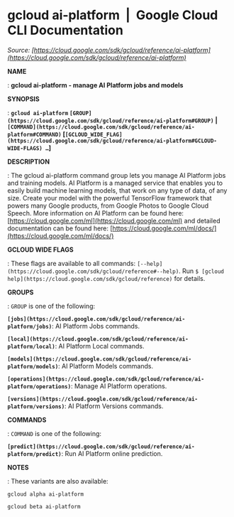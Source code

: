 # gcloud ai-platform  |  Google Cloud CLI Documentation

*Source: [https://cloud.google.com/sdk/gcloud/reference/ai-platform](https://cloud.google.com/sdk/gcloud/reference/ai-platform)*

**NAME**

: **gcloud ai-platform - manage AI Platform jobs and models**

**SYNOPSIS**

: **`gcloud ai-platform` `[GROUP](https://cloud.google.com/sdk/gcloud/reference/ai-platform#GROUP)` | `[COMMAND](https://cloud.google.com/sdk/gcloud/reference/ai-platform#COMMAND)` [`[GCLOUD_WIDE_FLAG](https://cloud.google.com/sdk/gcloud/reference/ai-platform#GCLOUD-WIDE-FLAGS) …`]**

**DESCRIPTION**

: The gcloud ai-platform command group lets you manage AI Platform jobs and
training models.
AI Platform is a managed service that enables you to easily build machine
learning models, that work on any type of data, of any size. Create your model
with the powerful TensorFlow framework that powers many Google products, from
Google Photos to Google Cloud Speech.
More information on AI Platform can be found here: [https://cloud.google.com/ml](https://cloud.google.com/ml) and detailed
documentation can be found here: [https://cloud.google.com/ml/docs/](https://cloud.google.com/ml/docs/)

**GCLOUD WIDE FLAGS**

: These flags are available to all commands: `[--help](https://cloud.google.com/sdk/gcloud/reference#--help)`.
Run `$ [gcloud help](https://cloud.google.com/sdk/gcloud/reference)` for details.

**GROUPS**

: ``GROUP`` is one of the following:

**`[jobs](https://cloud.google.com/sdk/gcloud/reference/ai-platform/jobs)`**:
AI Platform Jobs commands.

**`[local](https://cloud.google.com/sdk/gcloud/reference/ai-platform/local)`**:
AI Platform Local commands.

**`[models](https://cloud.google.com/sdk/gcloud/reference/ai-platform/models)`**:
AI Platform Models commands.

**`[operations](https://cloud.google.com/sdk/gcloud/reference/ai-platform/operations)`**:
Manage AI Platform operations.

**`[versions](https://cloud.google.com/sdk/gcloud/reference/ai-platform/versions)`**:
AI Platform Versions commands.

**COMMANDS**

: ``COMMAND`` is one of the following:

**`[predict](https://cloud.google.com/sdk/gcloud/reference/ai-platform/predict)`**:
Run AI Platform online prediction.

**NOTES**

: These variants are also available:

```
gcloud alpha ai-platform
```

```
gcloud beta ai-platform
```